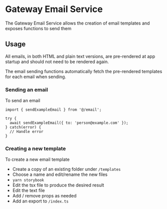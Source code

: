 # Gateway Email Service

The Gateway Email Service allows the creation of email templates and exposes functions to send them

## Usage

All emails, in both HTML and plain text versions, are pre-rendered at app
startup and should not need to be rendered again.

The email sending functions automatically fetch the pre-rendered templates for
each email when sending.

### Sending an email

To send an email

```
import { sendExampleEmail } from '@/email';

try {
  await sendExampleEmail({ to: 'person@example.com' });
} catch(error) {
  // Handle error
}
```

### Creating a new template

To create a new email template

- Create a copy of an existing folder under `/templates`
- Choose a name and edit/rename the new files
- `yarn storybook`
- Edit the tsx file to produce the desired result
- Edit the text file
- Add / remove props as needed
- Add an export to `/index.ts`
